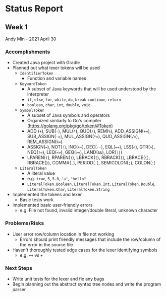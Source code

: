 # Status Report 

## Week 1

Andy Min - 2021 April 30

### Accomplishments

- Created Java project with Gradle
- Planned out what lexer tokens will be used
  - `IdentifierToken`
    - Function and variable names
  - `KeywordToken`
    - A subset of Java keywords that will be used understood by the interpreter
    - `if`, `else`, `for`, `while`, `do`, `break` `continue`, `return`
    - `boolean`, `char`, `int`, `double`, `void`
  - `SymbolToken`
    - A subset of Java symbols and operators
    - Organized simliarly to Go's compiler (https://golang.org/pkg/go/token/#Token)
    - ADD (`+`), SUB(`-`), MUL(`*`), QUO(`/`), REM(`%`), ADD_ASSIGN(`+=`), SUB_ASSIGN(`-=`), MUL_ASSIGN(`*=`), QUO_ASSIGN(`/=`), REM_ASSIGN(`%=`)
    - ASSIGN(`=`), NOT(`!`), INC(`++`), DEC(`--`), EQL(`==`), LSS(`<`), GTR(`>`), NEQ(`!=`), LEQ(`<=`), GEQ(`>=`), LAND(`&&`), LOR(`||`)
    - LPAREN(`(`), RPAREN(`)`), LBRACK(`[`), RBRACK(`]`), LBRACE(`{`), RBRACE(`}`), COMMA(`,`), PERIOD(`.`), SEMICOLON(`;`), COLON(`:`)
  - `LiteralToken`
    - A literal value
    - e.g. `true`, `5`, `5.0`, `'a'`, `"hello"`
    - `LiteralToken.Boolean`, `LiteralToken.Int`, `LiteralToken.Double`, `LiteralToken.Char`, `LiteralToken.String`
- Implemented the tokens and lexer
  - Basic tests work
- Implemented basic user-friendly errors
  - e.g. File not found, invalid integer/double literal, unknown character

### Problems/Risks

- User error row/column location in file not working
  - Errors should print friendly messages that include the row/column of the error in the source file
- Haven't thoroughly tested edge cases for the lexer identifying symbols
  - e.g. `++` vs `+`

### Next Steps

- Write unit tests for the lexer and fix any bugs
- Begin planning out the abstract syntax tree nodes and write the program parser